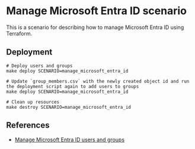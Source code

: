 # Manage Microsoft Entra ID scenario

This is a scenario for describing how to manage Microsoft Entra ID using Terraform.

## Deployment

```shell
# Deploy users and groups
make deploy SCENARIO=manage_microsoft_entra_id

# Update `group_members.csv` with the newly created object id and run the deployment script again to add users to groups
make deploy SCENARIO=manage_microsoft_entra_id

# Clean up resources
make destroy SCENARIO=manage_microsoft_entra_id
```

## References

- [Manage Microsoft Entra ID users and groups](https://developer.hashicorp.com/terraform/tutorials/it-saas/entra-id)
